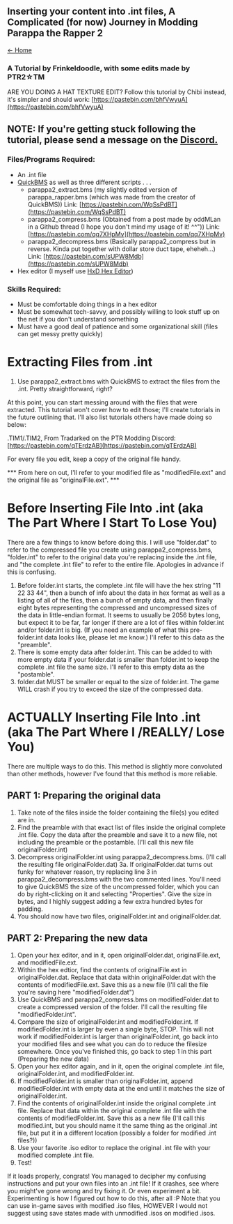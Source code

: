 ## Inserting your content into .int files, A Complicated (for now) Journey in Modding Parappa the Rapper 2

[← Home](https://ptrguide.github.io)

### A Tutorial by Frinkeldoodle, with some edits made by PTR2☆TM

ARE YOU DOING A HAT TEXTURE EDIT?
Follow this tutorial by Chibi instead, it's simpler and should work:
[https://pastebin.com/bhfVwyuA](https://pastebin.com/bhfVwyuA)


## NOTE: If you're getting stuck following the tutorial, please send a message on the [Discord.](https://discord.gg/NgA47V9)

### Files/Programs Required:
- An .int file
- [QuickBMS](http://aluigi.altervista.org/papers/quickbms.zip) as well as three different scripts . . .
	- parappa2_extract.bms (my slightly edited version of parappa_rapper.bms (which was made from the creator of QuickBMS))
		Link: [https://pastebin.com/WqSsPdBT](https://pastebin.com/WqSsPdBT)
	- parappa2_compress.bms (Obtained from a post made by oddMLan in a Github thread (I hope you don't mind my usage of it! ^^"))
		Link: [https://pastebin.com/qq7XHpMv](https://pastebin.com/qq7XHpMv)
	- parappa2_decompress.bms (Basically parappa2_compress but in reverse. Kinda put together with dollar store duct tape, eheheh...)
		Link: [https://pastebin.com/sUPW8Mdb](https://pastebin.com/sUPW8Mdb)
- Hex editor (I myself use [HxD Hex Editor](https://mh-nexus.de/en/downloads.php?product=HxD20))

### Skills Required:
- Must be comfortable doing things in a hex editor
- Must be somewhat tech-savvy, and possibly willing to look stuff up on the net if you don't understand something
- Must have a good deal of patience and some organizational skill (files can get messy pretty quickly)

# Extracting Files from .int

1. Use parappa2_extract.bms with QuickBMS to extract the files from the .int. Pretty straightforward, right?

At this point, you can start messing around with the files that were extracted. This tutorial won't cover how to edit those; I'll create tutorials in the future outlining that. I'll also list tutorials others have made doing so below:

.TIM1/.TIM2, From Tradarked on the PTR Modding Discord: [https://pastebin.com/qTErdzAB](https://pastebin.com/qTErdzAB)

For every file you edit, keep a copy of the original file handy. 

*** From here on out, I'll refer to your modified file as "modifiedFile.ext" and the original file as "originalFile.ext". ***

# Before Inserting File Into .int (aka The Part Where I Start To Lose You)

There are a few things to know before doing this. I will use "folder.dat" to refer to the compressed file you create using parappa2_compress.bms, "folder.int" to refer to the original data you're replacing inside the .int file, and "the complete .int file" to refer to the entire file. Apologies in advance if this is confusing.
1. Before folder.int starts, the complete .int file will have the hex string "11 22 33 44", then a bunch of info about the data in hex format as well as a listing of all of the files, then a bunch of empty data, and then finally eight bytes representing the compressed and uncompressed sizes of the data in little-endian format. It seems to usually be 2056 bytes long, but expect it to be far, far longer if there are a lot of files within folder.int and/or folder.int is big. (If you need an example of what this pre-folder.int data looks like, please let me know.) I'll refer to this data as the "preamble".
2. There is some empty data after folder.int. This can be added to with more empty data if your folder.dat is smaller than folder.int to keep the complete .int file the same size. I'll refer to this empty data as the "postamble".
3. folder.dat MUST be smaller or equal to the size of folder.int. The game WILL crash if you try to exceed the size of the compressed data.



# ACTUALLY Inserting File Into .int (aka The Part Where I /REALLY/ Lose You)

There are multiple ways to do this. This method is slightly more convoluted than other methods, however I've found that this method is more reliable.

## PART 1: Preparing the original data

1. Take note of the files inside the folder containing the file(s) you edited are in.
2. Find the preamble with that exact list of files inside the original complete .int file. Copy the data after the preamble and save it to a new file, not including the preamble or the postamble. (I'll call this new file originalFolder.int)
3. Decompress originalFolder.int using parappa2_decompress.bms. (I'll call the resulting file originalFolder.dat)
	3a. If originalFolder.dat turns out funky for whatever reason, try replacing line 3 in parappa2_decompress.bms with the two 
	commented lines. You'll need to give QuickBMS the size of the uncompressed folder, which you can do by right-clicking on it and
	selecting "Properties". Give the size in bytes, and I highly suggest adding a few extra hundred bytes for padding.
4. You should now have two files, originalFolder.int and originalFolder.dat.


## PART 2: Preparing the new data

1. Open your hex editor, and in it, open originalFolder.dat, originalFile.ext, and modifiedFile.ext.
2. Within the hex edtior, find the contents of originalFile.ext in originalFolder.dat. Replace that data within originalFolder.dat with the contents of modifiedFile.ext. Save this as a new file (I'll call the file you're saving here "modifiedFolder.dat")
3. Use QuickBMS and parappa2_compress.bms on modifiedFolder.dat to create a compressed version of the folder. I'll call the resulting file "modifiedFolder.int".
4. Compare the size of originalFolder.int and modifiedFolder.int. If modifiedFolder.int is larger by even a single byte, STOP. This will not work if modifiedFolder.int is larger than originalFolder.int, go back into your modified files and see what you can do to reduce the filesize somewhere. Once you've finished this, go back to step 1 in this part (Preparing the new data)
5. Open your hex editor again, and in it, open the original complete .int file, originalFolder.int, and modifiedFolder.int.
6. If modifiedFolder.int is smaller than originalFolder.int, append modifiedFolder.int with empty data at the end until it matches the size of originalFolder.int.
7. Find the contents of originalFolder.int inside the original complete .int file. Replace that data within the original complete .int file with the contents of modifiedFolder.int. Save this as a new file (I'll call this modified.int, but you should name it the same thing as the original .int file, but put it in a different location (possibly a folder for modified .int files?))
8. Use your favorite .iso editor to replace the original .int file with your modified complete .int file.
9. Test!

If it loads properly, congrats! You managed to decipher my confusing instructions and put your own files into an .int file!
If it crashes, see where you might've gone wrong and try fixing it. Or even experiment a bit. Experimenting is how I figured out how to do this, after all :P
Note that you can use in-game saves with modified .iso files, HOWEVER I would not suggest using save states made with unmodified .isos on modified .isos.
